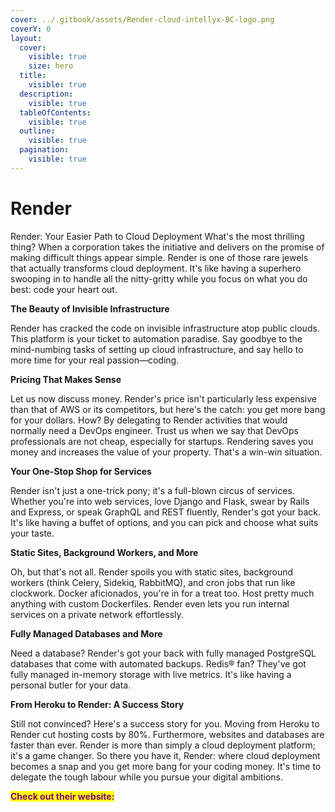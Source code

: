 ```yaml
---
cover: ../.gitbook/assets/Render-cloud-intellyx-BC-logo.png
coverY: 0
layout:
  cover:
    visible: true
    size: hero
  title:
    visible: true
  description:
    visible: true
  tableOfContents:
    visible: true
  outline:
    visible: true
  pagination:
    visible: true
---
```


# Render

Render: Your Easier Path to Cloud Deployment What's the most thrilling thing? When a corporation takes the initiative and delivers on the promise of making difficult things appear simple. Render is one of those rare jewels that actually transforms cloud deployment. It's like having a superhero swooping in to handle all the nitty-gritty while you focus on what you do best: code your heart out.

**The Beauty of Invisible Infrastructure**

Render has cracked the code on invisible infrastructure atop public clouds. This platform is your ticket to automation paradise. Say goodbye to the mind-numbing tasks of setting up cloud infrastructure, and say hello to more time for your real passion—coding.

**Pricing That Makes Sense**

Let us now discuss money. Render's price isn't particularly less expensive than that of AWS or its competitors, but here's the catch: you get more bang for your dollars. How? By delegating to Render activities that would normally need a DevOps engineer. Trust us when we say that DevOps professionals are not cheap, especially for startups. Rendering saves you money and increases the value of your property. That's a win-win situation.

**Your One-Stop Shop for Services**

Render isn't just a one-trick pony; it's a full-blown circus of services. Whether you're into web services, love Django and Flask, swear by Rails and Express, or speak GraphQL and REST fluently, Render's got your back. It's like having a buffet of options, and you can pick and choose what suits your taste.

**Static Sites, Background Workers, and More**

Oh, but that's not all. Render spoils you with static sites, background workers (think Celery, Sidekiq, RabbitMQ), and cron jobs that run like clockwork. Docker aficionados, you're in for a treat too. Host pretty much anything with custom Dockerfiles. Render even lets you run internal services on a private network effortlessly.

**Fully Managed Databases and More**

Need a database? Render's got your back with fully managed PostgreSQL databases that come with automated backups. Redis® fan? They've got fully managed in-memory storage with live metrics. It's like having a personal butler for your data.

**From Heroku to Render: A Success Story**

Still not convinced? Here's a success story for you. Moving from Heroku to Render cut hosting costs by 80%. Furthermore, websites and databases are faster than ever. Render is more than simply a cloud deployment platform; it's a game changer. So there you have it, Render: where cloud deployment becomes a snap and you get more bang for your coding money. It's time to delegate the tough labour while you pursue your digital ambitions.

<mark style="color:purple;">**Check out their website:**</mark>

